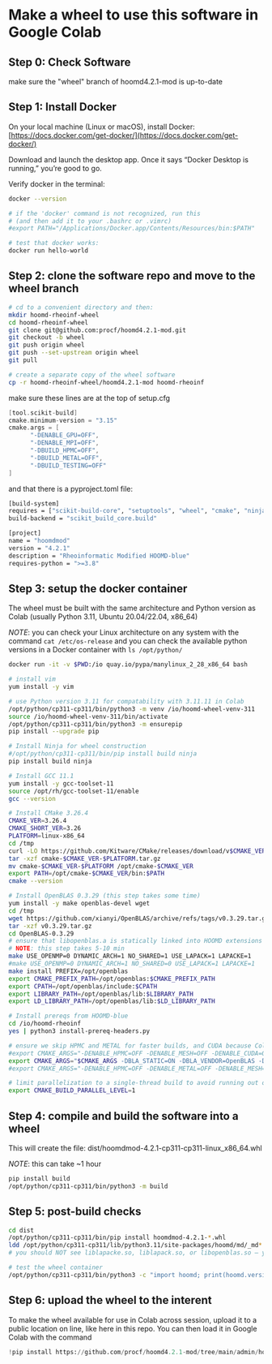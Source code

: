 # Make a wheel to use this software in Google Colab


## Step 0: Check Software

make sure the "wheel" branch of hoomd4.2.1-mod is up-to-date


## Step 1: Install Docker

On your local machine (Linux or macOS), install Docker: [https://docs.docker.com/get-docker/](https://docs.docker.com/get-docker/)

Download and launch the desktop app. Once it says “Docker Desktop is running,” you’re good to go.

Verify docker in the terminal:
```bash
docker --version

# if the 'docker' command is not recognized, run this 
# (and then add it to your .bashrc or .vimrc)
#export PATH="/Applications/Docker.app/Contents/Resources/bin:$PATH"

# test that docker works:
docker run hello-world
```


## Step 2: clone the software repo and move to the wheel branch

```bash
# cd to a convenient directory and then:
mkdir hoomd-rheoinf-wheel
cd hoomd-rheoinf-wheel
git clone git@github.com:procf/hoomd4.2.1-mod.git
git checkout -b wheel
git push origin wheel
git push --set-upstream origin wheel
git pull

# create a separate copy of the wheel software
cp -r hoomd-rheoinf-wheel/hoomd4.2.1-mod hoomd-rheoinf
```

make sure these lines are at the top of setup.cfg 
```c++
[tool.scikit-build]
cmake.minimum-version = "3.15"
cmake.args = [
      "-DENABLE_GPU=OFF", 
      "-DENABLE_MPI=OFF", 
      "-DBUILD_HPMC=OFF",
      "-DBUILD_METAL=OFF",
      "-DBUILD_TESTING=OFF"
]
```

and that there is a pyproject.toml file:
```bash
[build-system]
requires = ["scikit-build-core", "setuptools", "wheel", "cmake", "ninja"]
build-backend = "scikit_build_core.build"

[project]
name = "hoomdmod"
version = "4.2.1"
description = "Rheoinformatic Modified HOOMD-blue"
requires-python = ">=3.8"
```



## Step 3: setup the docker container

The wheel must be built with the same architecture and Python version as Colab (usually Python 3.11, Ubuntu 20.04/22.04, x86_64)

*NOTE*: you can check your Linux architecture on any system with the command `cat /etc/os-release` and you can check the available python versions in a Docker container with `ls /opt/python/`

```bash
docker run -it -v $PWD:/io quay.io/pypa/manylinux_2_28_x86_64 bash

# install vim
yum install -y vim

# use Python version 3.11 for compatability with 3.11.11 in Colab
/opt/python/cp311-cp311/bin/python3 -m venv /io/hoomd-wheel-venv-311
source /io/hoomd-wheel-venv-311/bin/activate
/opt/python/cp311-cp311/bin/python3 -m ensurepip
pip install --upgrade pip

# Install Ninja for wheel construction 
#/opt/python/cp311-cp311/bin/pip install build ninja
pip install build ninja

# Install GCC 11.1
yum install -y gcc-toolset-11
source /opt/rh/gcc-toolset-11/enable
gcc --version

# Install CMake 3.26.4
CMAKE_VER=3.26.4
CMAKE_SHORT_VER=3.26
PLATFORM=linux-x86_64
cd /tmp
curl -LO https://github.com/Kitware/CMake/releases/download/v$CMAKE_VER/cmake-$CMAKE_VER-$PLATFORM.tar.gz
tar -xzf cmake-$CMAKE_VER-$PLATFORM.tar.gz
mv cmake-$CMAKE_VER-$PLATFORM /opt/cmake-$CMAKE_VER
export PATH=/opt/cmake-$CMAKE_VER/bin:$PATH
cmake --version

# Install OpenBLAS 0.3.29 (this step takes some time)
yum install -y make openblas-devel wget
cd /tmp
wget https://github.com/xianyi/OpenBLAS/archive/refs/tags/v0.3.29.tar.gz
tar -xzf v0.3.29.tar.gz
cd OpenBLAS-0.3.29
# ensure that libopenblas.a is statically linked into HOOMD extensions
# NOTE: this step takes 5-10 min
make USE_OPENMP=0 DYNAMIC_ARCH=1 NO_SHARED=1 USE_LAPACK=1 LAPACKE=1
#make USE_OPENMP=0 DYNAMIC_ARCH=1 NO_SHARED=0 USE_LAPACK=1 LAPACKE=1
make install PREFIX=/opt/openblas
export CMAKE_PREFIX_PATH=/opt/openblas:$CMAKE_PREFIX_PATH
export CPATH=/opt/openblas/include:$CPATH
export LIBRARY_PATH=/opt/openblas/lib:$LIBRARY_PATH
export LD_LIBRARY_PATH=/opt/openblas/lib:$LD_LIBRARY_PATH

# Install prereqs from HOOMD-blue
cd /io/hoomd-rheoinf
yes | python3 install-prereq-headers.py

# ensure we skip HPMC and METAL for faster builds, and CUDA because Colab does not have GPUs
#export CMAKE_ARGS="-DENABLE_HPMC=OFF -DENABLE_MESH=OFF -DENABLE_CUDA=OFF -DENABLE_METAL=OFF"
export CMAKE_ARGS="$CMAKE_ARGS -DBLA_STATIC=ON -DBLA_VENDOR=OpenBLAS -DENABLE_HPMC=OFF -DENABLE_METAL=OFF -DENABLE_MESH=OFF -DENABLE_TESTING=OFF -DENABLE_CUDA=OFF -DENABLE_MPI=OFF"
#export CMAKE_ARGS="-DENABLE_HPMC=OFF -DENABLE_METAL=OFF -DENABLE_MESH=OFF -DENABLE_TESTING=OFF -DENABLE_CUDA=OFF -DENABLE_MPI=OFF"

# limit parallelization to a single-thread build to avoid running out of memory
export CMAKE_BUILD_PARALLEL_LEVEL=1
```

## Step 4: compile and build the software into a wheel

This will create the file: dist/hoomdmod-4.2.1-cp311-cp311-linux_x86_64.whl

*NOTE*: this can take ~1 hour

```bash
pip install build
/opt/python/cp311-cp311/bin/python3 -m build
```


## Step 5: post-build checks

```bash
cd dist
/opt/python/cp311-cp311/bin/pip install hoomdmod-4.2.1-*.whl
ldd /opt/python/cp311-cp311/lib/python3.11/site-packages/hoomd/md/_md*.so | grep lapack
# you should NOT see liblapacke.so, liblapack.so, or libopenblas.so — your .so should only be dependent on core system libraries like libm, libstdc++, etc.

# test the wheel container
/opt/python/cp311-cp311/bin/python3 -c "import hoomd; print(hoomd.version)"
```

## Step 6: upload the wheel to the interent

To make the wheel available for use in Colab across session, upload it to a public location on line, like here in this repo.
You can then load it in Google Colab with the command

```python
!pip install https://github.com/procf/hoomd4.2.1-mod/tree/main/admin/hoomd*.whl
```
